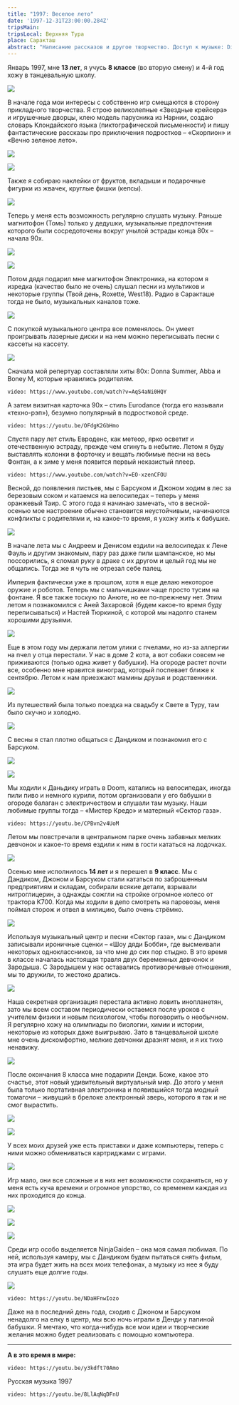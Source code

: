 ```yaml
---
title: "1997: Веселое лето"
date: '1997-12-31T23:00:00.284Z'
tripsMain: 
tripsLocal: Верхняя Тура
place: Саракташ
abstract: "Написание рассказов и другое творчество. Доступ к музыке: Disco и Eurodance. Денди. Аня Захарова и Настя Тюркина. Лодочки. Балаган у Дандика, поезда и другие заброшки. Шоу дяди Бобби и матерные песни."
---
```


Январь 1997, мне **13 лет**, я учусь **8 классе** (во вторую смену) и 4-й год хожу в танцевальную школу.

![](m/1997-dusia.jpg)

В начале года мои интересы с собственно игр смещаются в сторону прикладного творчества. Я строю великолепные «Звездные крейсера» и игрушечные дворцы, клею модель парусника из Нарнии, создаю словарь Клондайского языка (пиктографической письменности) и пишу фантастические рассказы про приключения подростков – «Скорпион» и «Вечно зеленое лето».

![](dop/klond.jpg)

![](dop/toys.jpg)

Также я собираю наклейки от фруктов, вкладыши и подарочные фигурки из жвачек, круглые фишки (кепсы).

![](dop/buble.jpg)

Теперь у меня есть возможность регулярно слушать музыку. Раньше магнитофон (Томь) только у дедушки, музыкальные предпочтения которого были сосредоточены вокруг унылой эстрады конца 80х – начала 90х. 

![](dop/tom.jpg)

![](dop/cassete.jpg)

Потом дядя подарил мне магнитофон Электроника, на котором я изредка (качество было не очень) слушал песни из мультиков и некоторые группы (Твой день, Roxette, West18). Радио в Саракташе тогда не было, музыкальных каналов тоже. 

![](dop/el-m401c.JPG)

С покупкой музыкального центра все поменялось. Он умеет проигрывать лазерные диски и на нем можно переписывать песни с кассеты на кассету. 

![](dop/center.jpg)

Сначала мой репертуар составляли хиты 80х: Donna Summer, Abba и Boney M, которые нравились родителям.

`video: https://www.youtube.com/watch?v=AqS4aNi0HQY`

А затем визитная карточка 90х – стиль Eurodance (тогда его называли «техно-рэп»), безумно популярный в подростковой среде.

`video: https://youtu.be/OFdgK2GbHmo`

Спустя пару лет стиль Евроденс, как метеор, ярко осветит и отечественную эстраду, прежде чем сгинуть в небытие. Летом я буду выставлять колонки в форточку и вещать любимые песни на весь Фонтан, а к зиме у меня появится первый неказистый плеер.

`video: https://www.youtube.com/watch?v=EO-xzenCFOU`

Весной, до появления листьев, мы с Барсуком и Джоном ходим в лес за березовым соком и катаемся на велосипедах – теперь у меня оранжевый Таир. С этого года я начинаю замечать, что в весной-осенью мое настроение обычно становится неустойчивым, начинаются конфликты с родителями и, на какое-то время, я ухожу жить к бабушке.

![](dop/salut.jpg)

В начале лета мы с Андреем и Денисом ездили на велосипедах к Лене Фауль и другим знакомым, пару раз даже пили шампанское, но мы поссорились, я сломал руку в  драке с их другом и целый год мы не общались. Тогда же я чуть не отрезал себе палец.

Империя фактически уже в прошлом, хотя я еще делаю некоторое оружие и роботов. Теперь мы с мальчишками чаще просто тусим на фонтане.  Я все также тоскую по Анюте, но ее по-прежнему нет. Этим летом я познакомился с Аней Захаровой (будем какое-то время буду переписываться) и Настей Тюркиной, с которой мы надолго станем хорошими друзьями. 

![](dop/turkina.JPG)

Еще в этом году мы держали летом улики с пчелами, но из-за аллергии на пчел у отца перестали. У нас в доме 2 кота, а вот собаки совсем не приживаются (только одна живет у бабушки). На огороде растет почти все, особенно мне нравится виноград, который поспевает ближе к сентябрю. Летом к нам приезжают мамины друзья и родственники.

![](m/1997-nadia.jpg)

Из путешествий была только поездка на свадьбу к Свете в Туру, там было скучно и холодно.

![](m/1997-tura1.jpg)

С весны я стал плотно общаться с  Дандиком и познакомил его с Барсуком.

![](m/1997-dandik.jpg)

![](dop/doom.jpg)

Мы ходили к Даньдику играть в Doom, катались на велосипедах, иногда пили пиво и немного курили, потом организовали у его бабушки в огороде балаган с электричеством и слушали там музыку. Наши любимые группы тогда – «Мистер Кредо» и матерный «Сектор газа».

`video: https://youtu.be/CPBvn2v4UoM`
 
Летом мы повстречали в центральном парке очень забавных мелких девчонок и какое-то время ездили к ним в гости кататься на лодочках.

![](m/1997-dandik-ybsh.jpg)

Осенью мне исполнилось **14 лет** и я перешел в **9 класс**. Мы с Дандиком, Джоном и Барсуком стали кататься по заброшенным предприятиям и складам, собирали всякие детали, взрывали нитроглицерин, а однажды сожгли на стройке огромное колесо от трактора К700. Когда мы ходили в депо смотреть на паровозы, меня поймал сторож и отвел в милицию, было очень стрёмно.

![](dop/poezda.jpg)

Используя музыкальный центр и песни «Сектор газа», мы с Дандиком записывали ироничные сценки – «Шоу дяди Бобби», где высмеивали некоторых одноклассников, за что мне до сих пор стыдно. В это время в классе началась настоящая травля двух беременных девчонок и Зародыша. С Зародышем у нас оставались противоречивые отношения, мы то дружили, то жестоко дрались.

![](dop/bylina.jpg)

Наша секретная организация перестала активно ловить инопланетян, зато мы всем составом периодически остаемся после уроков с учителем физики и новым психологом, чтобы поговорить о необычном. Я регулярно хожу на олимпиады по биологии, химии и истории, некоторые из которых даже выигрываю. Зато в танцевальной школе мне очень дискомфортно, мелкие девчонки дразнят меня, и я их тихо ненавижу.

![](m/1997-shkola.jpg)  

После окончания 8 класса мне подарили Денди. Боже, какое это счастье, этот новый удивительный виртуальный мир. До этого у меня была только портативная электроника и появившийся тогда модный томагочи – живущий в брелоке электронный зверь, которого я так и не смог вырастить. 

![](dop/eggs.jpg)

![](dop/tamagochi.jpg)

У всех моих друзей уже есть приставки и даже компьютеры, теперь с ними можно обмениваться картриджами с играми.

![](dop/lifa-nes.jpg)

Игр мало, они все сложные и в них нет возможности сохраниться, но у меня есть куча времени и огромное упорство, со временем каждая из них проходится до конца.

![](dop/dendy3.jpg)

![](dop/dendy2.jpg)

![](dop/dendy4.jpg)

Среди игр особо выделяется NinjaGaiden – она моя самая любимая. По ней, используя камеру, мы с Дандиком будем пытаться снять фильм, эта игра будет жить на всех моих телефонах, а музыку из нее я буду слушать еще долгие годы.

![](dop/ninja-gaiden-mix.jpg)

`video: https://youtu.be/NDaHFnwIozo`

Даже на в последний день года, сходив с Джоном и Барсуком ненадолго на елку в центр, мы всю ночь играли в Денди у папиной бабушки. Я мечтаю, что когда-нибудь все мои идеи и творческие желания можно будет реализовать с помощью компьютера.

---

**А в это время в мире:** 

`video: https://youtu.be/y3kdft70Amo`

Русская музыка 1997

`video: https://youtu.be/8LlAqNqDFnU`